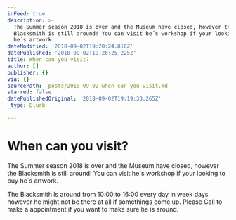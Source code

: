 ```yaml
---
inFeed: true
description: >-
  The Summer season 2018 is over and the Museum have closed, however the
  Blacksmith is still around! You can visit he´s workshop if your looking to buy
  he´s artwork.
dateModified: '2018-09-02T19:20:24.816Z'
datePublished: '2018-09-02T19:20:25.225Z'
title: When can you visit?
author: []
publisher: {}
via: {}
sourcePath: _posts/2018-09-02-when-can-you-visit.md
starred: false
datePublishedOriginal: '2018-09-02T19:19:33.265Z'
_type: Blurb

---
```

# **When can you visit?**

The Summer season 2018 is over and the Museum have closed, however the Blacksmith is still around! You can visit he´s workshop if your looking to buy he´s artwork.

The Blacksmith is around from 10:00 to 16:00 every day in week days however he might not be there at all if somethings come up. Please Call to make a appointment if you want to make sure he is around.